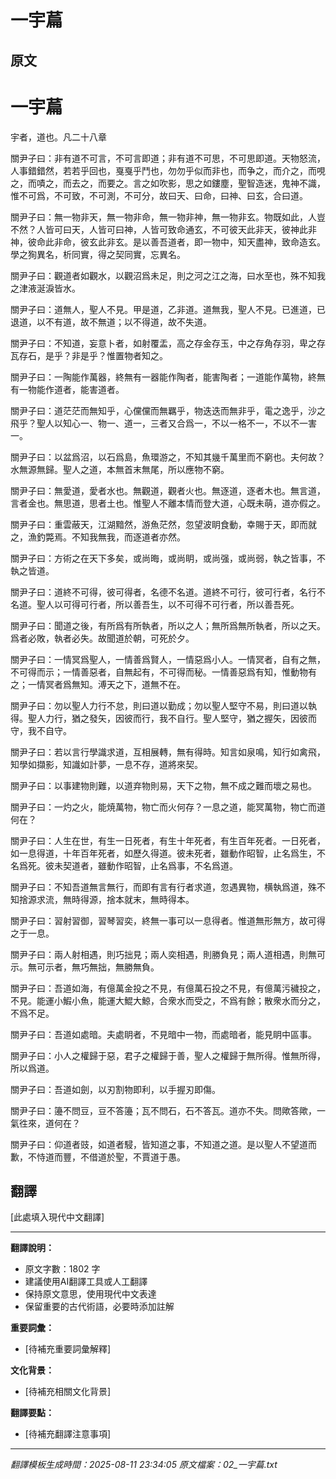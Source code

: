 # 一宇萹

## 原文

# 一宇萹

宇者，道也。凡二十八章

關尹子曰：非有道不可言，不可言即道；非有道不可思，不可思即道。天物怒流，人事錯錯然，若若乎回也，戛戛乎鬥也，勿勿乎似而非也，而争之，而介之，而哯之，而嘖之，而去之，而要之。言之如吹影，思之如鏤塵，聖智造迷，鬼神不識，惟不可爲，不可致，不可測，不可分，故曰天、曰命，曰神、曰玄，合曰道。

關尹子曰：無一物非天，無一物非命，無一物非神，無一物非玄。物既如此，人豈不然？人皆可曰天，人皆可曰神，人皆可致命通玄，不可彼天此非天，彼神此非神，彼命此非命，彼玄此非玄。是以善吾道者，即一物中，知天盡神，致命造玄。學之狥異名，析同實，得之契同實，忘異名。

關尹子曰：觀道者如觀水，以觀沼爲未足，則之河之江之海，曰水至也，殊不知我之津液涎淚皆水。

關尹子曰：道無人，聖人不見。甲是道，乙非道。道無我，聖人不見。已進道，已退道，以不有道，故不無道；以不得道，故不失道。

關尹子曰：不知道，妄意卜者，如射覆盂，高之存金存玉，中之存角存羽，卑之存瓦存石，是乎？非是乎？惟置物者知之。

關尹子曰：一陶能作萬器，終無有一器能作陶者，能害陶者；一道能作萬物，終無有一物能作道者，能害道者。

關尹子曰：道茫茫而無知乎，心儻儻而無羈乎，物迭迭而無非乎，電之逸乎，沙之飛乎？聖人以知心一、物一、道一，三者又合爲一，不以一格不一，不以不一害一。

關尹子曰：以盆爲沼，以石爲島，魚環游之，不知其㡬千萬里而不窮也。夫何故？水無源無歸。聖人之道，本無首末無尾，所以應物不窮。

關尹子曰：無愛道，愛者水也。無觀道，觀者火也。無逐道，逐者木也。無言道，言者金也。無思道，思者土也。惟聖人不離本情而登大道，心既未萌，道亦假之。

關尹子曰：重雲蔽天，江湖黯然，游魚茫然，忽望波眀食動，幸賜于天，即而就之，漁釣斃焉。不知我無我，而逐道者亦然。

關尹子曰：方術之在天下多矣，或尚晦，或尚眀，或尚强，或尚弱，執之皆事，不執之皆道。

關尹子曰：道終不可得，彼可得者，名德不名道。道終不可行，彼可行者，名行不名道。聖人以可得可行者，所以善吾生，以不可得不可行者，所以善吾死。

關尹子曰：聞道之後，有所爲有所執者，所以之人；無所爲無所執者，所以之天。爲者必敗，執者必失。故聞道於朝，可死於夕。

關尹子曰：一情冥爲聖人，一情善爲賢人，一情惡爲小人。一情冥者，自有之無，不可得而示；一情善惡者，自無起有，不可得而秘。一情善惡爲有知，惟動物有之；一情冥者爲無知。溥天之下，道無不在。

關尹子曰：勿以聖人力行不怠，則曰道以勤成；勿以聖人堅守不易，則曰道以執得。聖人力行，猶之發矢，因彼而行，我不自行。聖人堅守，猶之握矢，因彼而守，我不自守。

關尹子曰：若以言行學識求道，互相展轉，無有得時。知言如泉鳴，知行如禽飛，知學如擷影，知識如計夢，一息不存，道將來契。

關尹子曰：以事建物則難，以道弃物則易，天下之物，無不成之難而壞之易也。

關尹子曰：一灼之火，能焼萬物，物亡而火何存？一息之道，能冥萬物，物亡而道何在？

關尹子曰：人生在世，有生一日死者，有生十年死者，有生百年死者。一日死者，如一息得道，十年百年死者，如歷久得道。彼未死者，雖動作昭智，止名爲生，不名爲死。彼未契道者，雖動作昭智，止名爲事，不名爲道。

關尹子曰：不知吾道無言無行，而即有言有行者求道，忽遇異物，横執爲道，殊不知捨源求流，無時得源，捨本就末，無時得本。

關尹子曰：習射習御，習琴習奕，終無一事可以一息得者。惟道無形無方，故可得之于一息。

關尹子曰：兩人射相遇，則巧拙見；兩人奕相遇，則勝負見；兩人道相遇，則無可示。無可示者，無巧無拙，無勝無負。

關尹子曰：吾道如海，有億萬金投之不見，有億萬石投之不見，有億萬污穢投之，不見。能運小鰕小魚，能運大鯤大鯨，合衆水而受之，不爲有餘；散衆水而分之，不爲不足。

關尹子曰：吾道如處暗。夫處眀者，不見暗中一物，而處暗者，能見眀中區事。

關尹子曰：小人之權歸于惡，君子之權歸于善，聖人之權歸于無所得。惟無所得，所以爲道。

關尹子曰：吾道如劍，以刃割物即利，以手握刃即傷。

關尹子曰：籩不問豆，豆不答籩；瓦不問石，石不答瓦。道亦不失。問歟答歟，一氣徃來，道何在？

關尹子曰：仰道者豉，如道者駸，皆知道之事，不知道之道。是以聖人不望道而歉，不恃道而豐，不借道於聖，不賈道于愚。

## 翻譯

[此處填入現代中文翻譯]

---

**翻譯說明：**
- 原文字數：1802 字
- 建議使用AI翻譯工具或人工翻譯
- 保持原文意思，使用現代中文表達
- 保留重要的古代術語，必要時添加註解

**重要詞彙：**
- [待補充重要詞彙解釋]

**文化背景：**
- [待補充相關文化背景]

**翻譯要點：**
- [待補充翻譯注意事項]

---
*翻譯模板生成時間：2025-08-11 23:34:05*
*原文檔案：02_一宇萹.txt*
